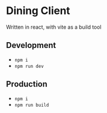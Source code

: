 # Dining Client

Written in react, with vite as a build tool

## Development

- `npm i`
- `npm run dev`

## Production

- `npm i`
- `npm run build`